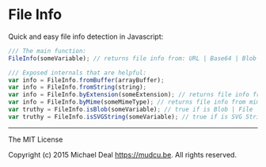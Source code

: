 # File Info

Quick and easy file info detection in Javascript:

```js
/// The main function:
FileInfo(someVariable); // returns file info from: URL | Base64 | Blob | Buffer

/// Exposed internals that are helpful:
var info = FileInfo.fromBuffer(arrayBuffer);
var info = FileInfo.fromString(string);
var info = FileInfo.byExtension(someExtension); // returns file info from extension [ex. "gif" | "webm"]
var info = FileInfo.byMime(someMimeType); // returns file info from mimetype [ex. "image/gif" | "video/webm"]
var truthy = FileInfo.isBlob(someVariable); // true if is Blob | File
var truthy = FileInfo.isSVGString(someVariable); // true if is SVG String | SVG Base64
```
--------------------------------------------------------------------------------------------------------------

The MIT License

Copyright (c) 2015 Michael Deal <https://mudcu.be>. All rights reserved.
